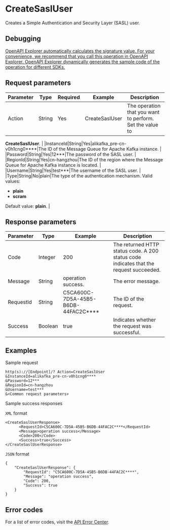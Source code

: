 # CreateSaslUser

Creates a Simple Authentication and Security Layer \(SASL\) user.

## Debugging

[OpenAPI Explorer automatically calculates the signature value. For your convenience, we recommend that you call this operation in OpenAPI Explorer. OpenAPI Explorer dynamically generates the sample code of the operation for different SDKs.](https://api.aliyun.com/#product=alikafka&api=CreateSaslUser&type=RPC&version=2019-09-16)

## Request parameters

|Parameter|Type|Required|Example|Description|
|---------|----|--------|-------|-----------|
|Action|String|Yes|CreateSaslUser|The operation that you want to perform. Set the value to

 **CreateSaslUser**. |
|InstanceId|String|Yes|alikafka\_pre-cn-v0h1cng0\*\*\*\*|The ID of the Message Queue for Apache Kafka instance. |
|Password|String|Yes|12\*\*\*|The password of the SASL user. |
|RegionId|String|Yes|cn-hangzhou|The ID of the region where the Message Queue for Apache Kafka instance is located. |
|Username|String|Yes|test\*\*\*|The username of the SASL user. |
|Type|String|No|plain|The type of the authentication mechanism. Valid values:

 -   **plain**
-   **scram**

 Default value: **plain**. |

## Response parameters

|Parameter|Type|Example|Description|
|---------|----|-------|-----------|
|Code|Integer|200|The returned HTTP status code. A 200 status code indicates that the request succeeded. |
|Message|String|operation success.|The error message. |
|RequestId|String|C5CA600C-7D5A-45B5-B6DB-44FAC2C\*\*\*\*|The ID of the request. |
|Success|Boolean|true|Indicates whether the request was successful. |

## Examples

Sample request

```
http(s)://[Endpoint]/? Action=CreateSaslUser
&InstanceId=alikafka_pre-cn-v0h1cng0****
&Password=12***
&RegionId=cn-hangzhou
&Username=test***
&<Common request parameters>
```

Sample success responses

`XML` format

```
<CreateSaslUserResponse>
      <RequestId>C5CA600C-7D5A-45B5-B6DB-44FAC2C****</RequestId>
      <Message>operation success</Message>
      <Code>200</Code>
      <Success>true</Success>
</CreateSaslUserResponse>
```

`JSON` format

```
{
    "CreateSaslUserResponse": {
        "RequestId": "C5CA600C-7D5A-45B5-B6DB-44FAC2C****",
        "Message": "operation success",
        "Code": 200,
        "Success": true
    }
}
```

## Error codes

For a list of error codes, visit the [API Error Center](https://error-center.alibabacloud.com/status/product/alikafka).


